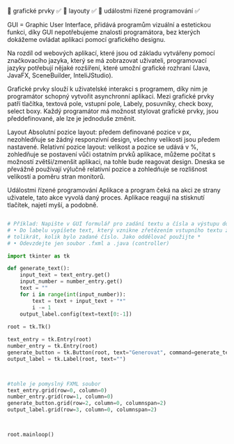  grafické prvky ✅
 layouty ✅
 událostmi řízené programování ✅

GUI = Graphic User Interface, přidává programům vizuální a estetickou funkci, díky GUI nepotřebujeme znalosti programátora, bez kterých dokážeme ovládat aplikaci pomocí grafického designu. 

Na rozdíl od webových aplikací, které jsou od základu vytvářeny pomocí značkovacího jazyka, který se má zobrazovat uživateli, programovací jazyky potřebují nějaké rozšíření, které umožní grafické rozhraní (Java, JavaFX, SceneBuilder, InteliJStudio).

Grafické prvky slouží k uživatelské interakci s programem, díky nim je programátor schopný vytvořit asynchronní aplikaci. Mezi grafické prvky patří tlačítka, textová pole, vstupní pole, Labely, posuvníky, check boxy, select boxy. Každý programátor má možnost stylovat grafické prvky, jsou předdefinované, ale lze je jednoduše změnit.

Layout
Absolutní pozice layout: předem definované pozice v px, nezohledňuje se žádný responzivní design, všechny velikosti jsou předem nastavené.
Relativní pozice layout: velikost a pozice se udává v %, zohledňuje se postavení vůči ostatním prvků aplikace, můžeme počítat s možností zvětši/zmenšit aplikaci, na tohle bude reagovat design. Dneska se převážně používají výlučně relativní pozice a zohledňuje se rozlišnost velikostí a poměru stran monitorů.

Událostmi řízené programování
Aplikace a program čeká na akci ze strany uživatele, tato akce vyvolá daný proces. Aplikace reagují na stisknutí tlačítek, najetí myší, a podobně.

``` Python

# Příklad: Napište v GUI formulář pro zadání textu a čísla a výstupu do labelu.
# • Do labelu vypíšete text, který vznikne zřetězením vstupního textu za sebe
# tolikrát, kolik bylo zadané číslo. Jako oddělovač použijte *
# • Odevzdejte jen soubor .fxml a .java (controller)

import tkinter as tk

def generate_text():
    input_text = text_entry.get()
    input_number = number_entry.get()
    text = ""
    for i in range(int(input_number)):
        text = text + input_text + "*"
        i -= 1
    output_label.config(text=text[0:-1])
    
root = tk.Tk()

text_entry = tk.Entry(root)
number_entry = tk.Entry(root)
generate_button = tk.Button(root, text="Generovat", command=generate_text)
output_label = tk.Label(root, text="")



#tohle je pomyslný FXML soubor
text_entry.grid(row=0, column=0)
number_entry.grid(row=1, column=0)
generate_button.grid(row=2, column=0, columnspan=2)
output_label.grid(row=3, column=0, columnspan=2)



root.mainloop()

```